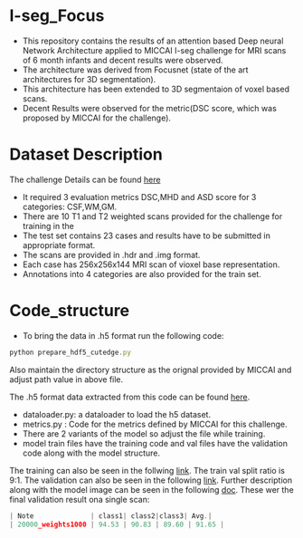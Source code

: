 # I-seg_Focus

* This repository contains the results of an attention based Deep neural Network Architecture applied to MICCAI I-seg challenge for MRI scans of 6 month infants and decent results were observed. 
* The architecture was derived from Focusnet (state of the art architectures for 3D segmentation). 
* This architecture has been extended to 3D segmentaion of voxel based scans.
* Decent Results were observed for the metric(DSC score, which was proposed by MICCAI for the challenge).

# Dataset Description
The challenge Details can be found [here](http://iseg2017.web.unc.edu/rules/results/)
* It required 3 evaluation metrics DSC,MHD and ASD score for 3 categories: CSF,WM,GM.
* There are 10 T1 and T2 weighted scans provided for the challenge for training in the 
* The test set contains 23 cases and results have to be submitted in appropriate format.
* The scans are provided in .hdr and .img format.
* Each case has 256x256x144 MRI scan of vioxel base representation. 
* Annotations into 4 categories are also provided for the train set.

# Code_structure
* To bring the data in .h5 format run the following code:
```javascript
python prepare_hdf5_cutedge.py 
```
Also maintain the directory structure as the orignal provided by MICCAI and adjust path value in above file.

The .h5 format data extracted from this code can be found [here](https://drive.google.com/drive/u/1/folders/1C8O432hWpzUFD8z71KsFzJNdq_Ed8oSe).

* dataloader.py: a dataloader to load the h5 dataset.
* metrics.py : Code for the metrics defined by MICCAI for this challenge.
* There are 2 variants of the model so adjust the file while training.
* model train files have the training code and val files have the validation code along with the model structure.

The training can also be seen in the follwing [link](https://colab.research.google.com/drive/1FJ0bH1ry91Ei5dQYuhEpcY0zIrrI_vnG).
The train val split ratio is 9:1.
The validation can also be seen in the following [link](https://colab.research.google.com/drive/1matFu0UsngJmhKSnnoLIOndzC-PdcHPT).
Further description along with the model image can be seen in the following [doc](https://docs.google.com/document/d/16WZNNuNzkmpq01fxrwKnV0zsz3hc9kAt/edit).
These wer the final validation result ona single scan:
```javascript
| Note              | class1| class2|class3| Avg.|
| 20000_weights1000 | 94.53 | 90.83 | 89.60 | 91.65 |
```




